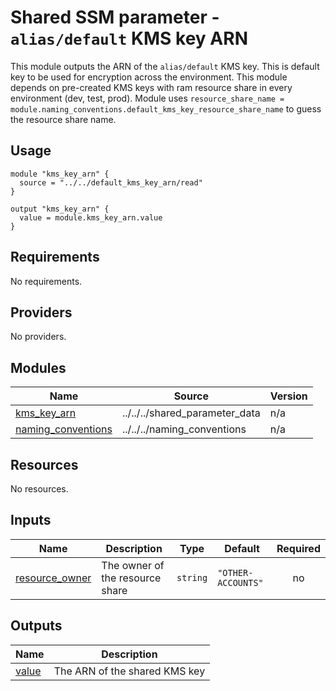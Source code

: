 # Shared SSM parameter - `alias/default` KMS key ARN

This module outputs the ARN of the `alias/default` KMS key. This is default key to be used for encryption across the environment. This module depends on pre-created KMS keys with ram resource share in every environment (dev, test, prod). Module uses `resource_share_name = module.naming_conventions.default_kms_key_resource_share_name` to guess the resource share name.

## Usage
```hcl
module "kms_key_arn" {
  source = "../../default_kms_key_arn/read"
}

output "kms_key_arn" {
  value = module.kms_key_arn.value
}
```

<!-- BEGIN_TF_DOCS -->
## Requirements

No requirements.

## Providers

No providers.

## Modules

| Name | Source | Version |
|------|--------|---------|
| <a name="module_kms_key_arn"></a> [kms\_key\_arn](#module\_kms\_key\_arn) | ../../../shared_parameter_data | n/a |
| <a name="module_naming_conventions"></a> [naming\_conventions](#module\_naming\_conventions) | ../../../naming_conventions | n/a |

## Resources

No resources.

## Inputs

| Name | Description | Type | Default | Required |
|------|-------------|------|---------|:--------:|
| <a name="input_resource_owner"></a> [resource\_owner](#input\_resource\_owner) | The owner of the resource share | `string` | `"OTHER-ACCOUNTS"` | no |

## Outputs

| Name | Description |
|------|-------------|
| <a name="output_value"></a> [value](#output\_value) | The ARN of the shared KMS key |
<!-- END_TF_DOCS -->